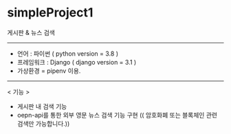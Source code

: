 # simpleProject1
게시판 &amp; 뉴스  검색

-------------------------------------------------------------------------------------------------

* 언어 : 파이썬 ( python version = 3.8 )
* 프레임워크 : Django ( django version = 3.1 )
* 가상환경 = pipenv 이용.

-------------------------------------------------------------------------------------------------
 < 기능 >
* 게시판 내 검색 기능
* oepn-api를 통한 외부 영문 뉴스 검색 기능 구현  (( 암호화폐 또는 블록체인 관련 검색만 가능합니다.)) 
